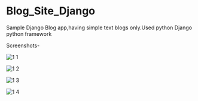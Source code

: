 # Blog_Site_Django
Sample Django Blog app,having simple text blogs only.Used python Django python framework

Screenshots-

![1 1](https://user-images.githubusercontent.com/57640503/135149630-7db1b468-25e4-45d5-95d8-2e75812733c4.png)


![1 2](https://user-images.githubusercontent.com/57640503/135149643-bfe1457e-a5b6-44f4-a264-cb2ebb5fde92.png)


![1 3](https://user-images.githubusercontent.com/57640503/135149657-2ad4fbbb-150d-4a87-8310-cee44947aed3.png)


![1 4](https://user-images.githubusercontent.com/57640503/135149672-2b238512-5626-4e37-9ccb-8ca6bd2b758b.png)



